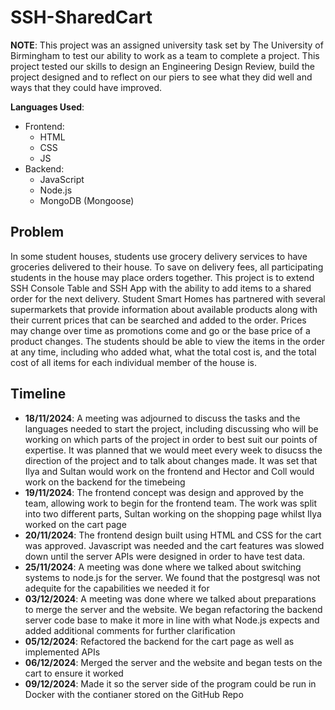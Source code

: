 # SSH-SharedCart

**NOTE**: This project was an assigned university task set by The University of Birmingham to test our ability to work as a team to complete a project. This project tested our skills to design an Engineering Design Review, build the project designed and to reflect on our piers to see what they did well and ways that they could have improved.

**Languages Used**:

- Frontend:
  - HTML
  - CSS
  - JS
- Backend:
  - JavaScript
  - Node.js
  - MongoDB (Mongoose)

## Problem

In some student houses, students use grocery delivery services to have groceries delivered to their house. To save on delivery fees, all participating students in the house may place orders together. This project is to extend SSH Console Table and SSH App with the ability to add items to a shared order for the next delivery. Student Smart Homes has partnered with several supermarkets that provide information about available products along with their current prices that can be searched and added to the order. Prices may change over time as promotions come and go or the base price of a product changes. The students should be able to view the items in the order at any time, including who added what, what the total cost is, and the total cost of all items for each individual member of the house is.

## Timeline

- **18/11/2024**: A meeting was adjourned to discuss the tasks and the languages needed to start the project, including discussing who will be working on which parts of the project in order to best suit our points of expertise. It was planned that we would meet every week to disucss the direction of the project and to talk about changes made. It was set that Ilya and Sultan would work on the frontend and Hector and Coll would work on the backend for the timebeing
- **19/11/2024**: The frontend concept was design and approved by the team, allowing work to begin for the frontend team. The work was split into two different parts, Sultan working on the shopping page whilst Ilya worked on the cart page
- **20/11/2024**: The frontend design built using HTML and CSS for the cart was approved. Javascript was needed and the cart features was slowed down until the server APIs were designed in order to have test data.
- **25/11/2024**: A meeting was done where we talked about switching systems to node.js for the server. We found that the postgresql was not adequite for the capabilities we needed it for
- **03/12/2024**: A meeting was done where we talked about preparations to merge the server and the website. We began refactoring the backend server code base to make it more in line with what Node.js expects and added additional comments for further clarification
- **05/12/2024**: Refactored the backend for the cart page as well as implemented APIs
- **06/12/2024**: Merged the server and the website and began tests on the cart to ensure it worked
- **09/12/2024**: Made it so the server side of the program could be run in Docker with the contianer stored on the GitHub Repo
